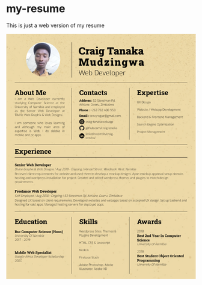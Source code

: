 # my-resume
This is just a web version of my resume

![Craig T Mudzingwa's Resume](./converted/Craig_Mudzingwa_Resume.png "My Resume")
